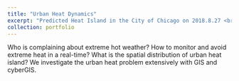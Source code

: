 ```yaml
---
title: "Urban Heat Dynamics"
excerpt: "Predicted Heat Island in the City of Chicago on 2018.8.27 <br/><img src='/images/ri1.png'>"
collection: portfolio
---
```


Who is complaining about extreme hot weather? How to monitor and avoid extreme heat in a real-time? What is the spatial distribution of urban heat island? We investigate the urban heat problem extensively with GIS and cyberGIS.


